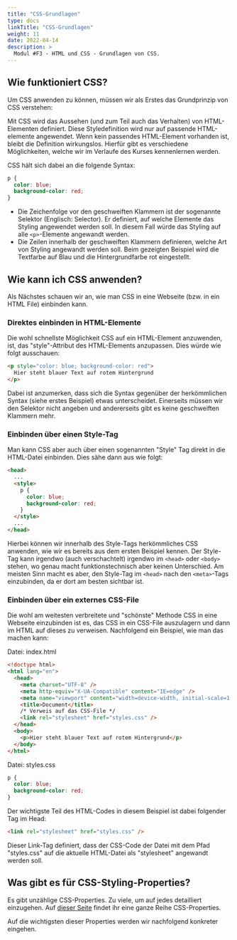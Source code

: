 ```yaml
---
title: "CSS-Grundlagen"
type: docs
linkTitle: "CSS-Grundlagen"
weight: 11
date: 2022-04-14
description: >
  Modul #F3 - HTML und CSS - Grundlagen von CSS.
---
```


## Wie funktioniert CSS?

Um CSS anwenden zu können, müssen wir als Erstes das Grundprinzip von CSS verstehen:

Mit CSS wird das Aussehen (und zum Teil auch das Verhalten) von HTML-Elementen definiert. Diese Styledefinition wird nur auf passende HTML-elemente angewendet. Wenn kein passendes HTML-Element vorhanden ist, bleibt die Definition wirkungslos. Hierfür gibt es verschiedene Möglichkeiten, welche wir im Verlaufe des Kurses kennenlernen werden.

CSS hält sich dabei an die folgende Syntax:

```css
p {
  color: blue;
  background-color: red;
}
```

- Die Zeichenfolge vor den geschweiften Klammern ist der sogenannte Selektor (Englisch: Selector). Er definiert, auf welche Elemente das Styling angewendet werden soll. In diesem Fall würde das Styling auf alle `<p>`-Elemente angewandt werden.
- Die Zeilen innerhalb der geschweiften Klammern definieren, welche Art von Styling angewandt werden soll. Beim gezeigten Beispiel wird die Textfarbe auf Blau und die Hintergrundfarbe rot eingestellt.

## Wie kann ich CSS anwenden?

Als Nächstes schauen wir an, wie man CSS in eine Webseite (bzw. in ein HTML File) einbinden kann.

### Direktes einbinden in HTML-Elemente

Die wohl schnellste Möglichkeit CSS auf ein HTML-Element anzuwenden, ist, das "style"-Attribut des HTML-Elements anzupassen. Dies würde wie folgt ausschauen:

```html
<p style="color: blue; background-color: red">
  Hier steht blauer Text auf rotem Hintergrund
</p>
```

Dabei ist anzumerken, dass sich die Syntax gegenüber der herkömmlichen Syntax (siehe erstes Beispiel) etwas unterscheidet. Einerseits müssen wir den Selektor nicht angeben und andererseits gibt es keine geschweiften Klammern mehr.

### Einbinden über einen Style-Tag

Man kann CSS aber auch über einen sogenannten "Style" Tag direkt in die HTML-Datei einbinden. Dies sähe dann aus wie folgt:

```html
<head>
  ...
  <style>
    p {
      color: blue;
      background-color: red;
    }
  </style>
  ...
</head>
```

Hierbei können wir innerhalb des Style-Tags herkömmliches CSS anwenden, wie wir es bereits aus dem ersten Beispiel kennen. Der Style-Tag kann irgendwo (auch verschachtelt) irgendwo im `<head>` oder `<body>` stehen, wo genau macht funktionstechnisch aber keinen Unterschied. Am meisten Sinn macht es aber, den Style-Tag im `<head>` nach den `<meta>`-Tags einzubinden, da er dort am besten sichtbar ist.

### Einbinden über ein externes CSS-File

Die wohl am weitesten verbreitete und "schönste" Methode CSS in eine Webseite einzubinden ist es, das CSS in ein CSS-File auszulagern und dann im HTML auf dieses zu verweisen. Nachfolgend ein Beispiel, wie man das machen kann:

Datei: index.html

```html
<!doctype html>
<html lang="en">
  <head>
    <meta charset="UTF-8" />
    <meta http-equiv="X-UA-Compatible" content="IE=edge" />
    <meta name="viewport" content="width=device-width, initial-scale=1.0" />
    <title>Document</title>
    /* Verweis auf das CSS-File */
    <link rel="stylesheet" href="styles.css" />
  </head>
  <body>
    <p>Hier steht blauer Text auf rotem Hintergrund</p>
  </body>
</html>
```

Datei: styles.css

```css
p {
  color: blue;
  background-color: red;
}
```

Der wichtigste Teil des HTML-Codes in diesem Beispiel ist dabei folgender Tag im Head:

```html
<link rel="stylesheet" href="styles.css" />
```

Dieser Link-Tag definiert, dass der CSS-Code der Datei mit dem Pfad "styles.css" auf die aktuelle HTML-Datei als "stylesheet" angewandt werden soll.

## Was gibt es für CSS-Styling-Properties?

Es gibt unzählige CSS-Properties. Zu viele, um auf jedes detailliert einzugehen. Auf [dieser Seite](https://www.tutorialrepublic.com/css-reference/css3-properties.php) findet ihr eine ganze Reihe CSS-Properties.

Auf die wichtigsten dieser Properties werden wir nachfolgend konkreter eingehen.
